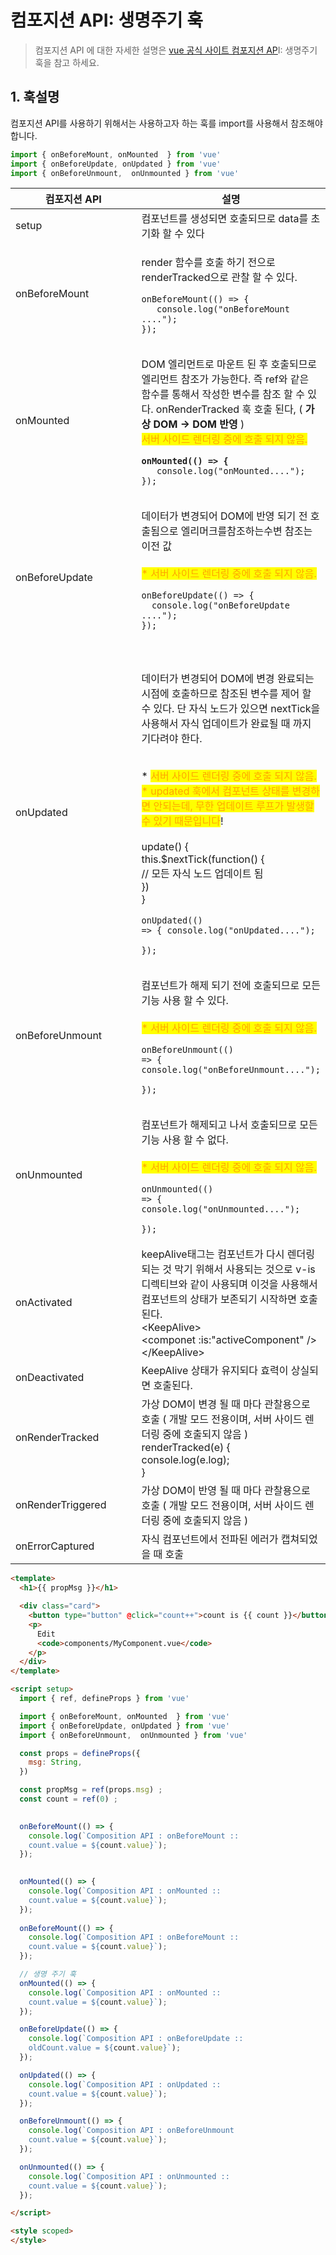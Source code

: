 # 컴포지션 API: 생명주기 훅

> 컴포지션 API 에 대한 자세한 설명은 [vue 공식 사이트 컴포지션 AP](https://ko.vuejs.org/api/composition-api-lifecycle.html)I: 생명주기 훅을 참고 하세요.

## 1. 훅설명

컴포지션 API를 사용하기 위해서는 사용하고자 하는 훅를 import를 사용해서 참조해야 합니다.

```javascript
import { onBeforeMount, onMounted  } from 'vue'
import { onBeforeUpdate, onUpdated } from 'vue'
import { onBeforeUnmount,  onUnmounted } from 'vue'
```

<table><thead><tr><th width="200">컴포지션 API </th><th>설명</th></tr></thead><tbody><tr><td>setup</td><td>컴포넌트를 생성되면 호출되므로 data를 초기화 할 수 있다</td></tr><tr><td>onBeforeMount</td><td><p>render 함수를 호출 하기 전으로 renderTracked으로 관찰 할 수 있다.</p><pre class="language-javascript"><code class="lang-javascript">onBeforeMount(() => {
   console.log("onBeforeMount ....");   
});
</code></pre></td></tr><tr><td>onMounted</td><td><p>DOM 엘리먼트로 마운트 된 후 호출되므로 엘리먼트 참조가 가능한다. 즉 ref와 같은 함수를 통해서 작성한 변수를 참조 할 수 있다. onRenderTracked 훅 호출 된다, ( <strong>가상 DOM -> DOM 반영</strong> )<br><mark style="color:orange;">서버 사이드 렌더링 중에 호출 되지 않음.</mark></p><pre class="language-javascript"><code class="lang-javascript"><strong>onMounted(() => {
</strong>   console.log("onMounted....");   
});
</code></pre></td></tr><tr><td>onBeforeUpdate</td><td><p>데이터가 변경되어 DOM에 반영 되기 전 호출됨으로 엘리머크를참조하는수변 참조는 이전 값<br><br><mark style="color:orange;">* 서버 사이드 렌더링 중에 호출 되지 않음.</mark></p><pre class="language-javascript"><code class="lang-javascript">onBeforeUpdate(() => {
  console.log("onBeforeUpdate ....");   
});

</code></pre></td></tr><tr><td>onUpdated</td><td><p>데이터가 변경되어 DOM에 변경 완료되는 시점에 호출하므로 참조된 변수를 제어 할 수 있다. 단 자식 노드가 있으면 nextTick을 사용해서 자식 업데이트가 완료될 때 까지 기다려야 한다.</p><p><br>* <mark style="color:orange;">서버 사이드 렌더링 중에 호출 되지 않음.</mark><br><mark style="color:orange;">* updated 훅에서 컴포넌트 상태를 변경하면 안되는데, 무한 업데이트 루프가 발생할 수 있기 때문입니다</mark>!<br><br>update() {<br>   this.$nextTick(function() {<br>     // 모든 자식 노드 업데이트 됨<br>    })<br>}</p><pre class="language-javascript"><code class="lang-javascript">onUpdated(() => {
  console.log("onUpdated....");   
});
</code></pre></td></tr><tr><td>onBeforeUnmount</td><td><p>컴포넌트가 해제 되기 전에 호출되므로 모든 기능 사용 할 수 있다.<br><br><mark style="color:orange;">* 서버 사이드 렌더링 중에 호출 되지 않음.</mark></p><pre class="language-javascript"><code class="lang-javascript">onBeforeUnmount(() => {
  console.log("onBeforeUnmount....");   
});
</code></pre></td></tr><tr><td>onUnmounted</td><td><p>컴포넌트가 해제되고 나서 호출되므로 모든 기능 사용 할 수 없다.<br><br><mark style="color:orange;">* 서버 사이드 렌더링 중에 호출 되지 않음.</mark></p><pre class="language-javascript"><code class="lang-javascript">onUnmounted(() => {
  console.log("onUnmounted....");   
});
</code></pre></td></tr><tr><td>onActivated</td><td>keepAlive태그는 컴포넌트가 다시 렌더링되는 것 막기 위해서 사용되는 것으로 v-is 디렉티브와 같이 사용되며 이것을 사용해서 컴포넌트의 상태가 보존되기 시작하면 호출된다.<br>&#x3C;KeepAlive><br>  &#x3C;componet :is:"activeComponent" /><br>&#x3C;/KeepAlive></td></tr><tr><td>onDeactivated</td><td>KeepAlive 상태가 유지되다 효력이 상실되면 호출된다.</td></tr><tr><td>onRenderTracked</td><td>가상 DOM이 변경 될 때 마다 관찰용으로 호출 ( 개발 모드 전용이며, 서버 사이드 렌더링 중에 호출되지 않음 )<br>renderTracked(e) {<br>  console.log(e.log);<br>}</td></tr><tr><td>onRenderTriggered</td><td>가상 DOM이 반영 될 때 마다 관찰용으로 호출 ( 개발 모드 전용이며, 서버 사이드 렌더링 중에 호출되지 않음 )</td></tr><tr><td>onErrorCaptured</td><td>자식 컴포넌트에서 전파된 에러가 캡쳐되었을 때 호출</td></tr></tbody></table>

```html
<template>
  <h1>{{ propMsg }}</h1>

  <div class="card">
    <button type="button" @click="count++">count is {{ count }}</button>   
    <p>
      Edit
      <code>components/MyComponent.vue</code> 
    </p>
  </div>
</template>

<script setup>
  import { ref, defineProps } from 'vue'             

  import { onBeforeMount, onMounted  } from 'vue'
  import { onBeforeUpdate, onUpdated } from 'vue'
  import { onBeforeUnmount,  onUnmounted } from 'vue'

  const props = defineProps({                        
    msg: String,
  })

  const propMsg = ref(props.msg) ;                    
  const count = ref(0) ;
  

  onBeforeMount(() => {
    console.log(`Composition API : onBeforeMount ::
    count.value = ${count.value}`);   
  });

  
  onMounted(() => {
    console.log(`Composition API : onMounted ::  
    count.value = ${count.value}`); 
  });
  
  onBeforeMount(() => {
    console.log(`Composition API : onBeforeMount ::
    count.value = ${count.value}`);   
  });

  // 생명 주기 훅
  onMounted(() => {
    console.log(`Composition API : onMounted ::  
    count.value = ${count.value}`); 
  });

  onBeforeUpdate(() => {    
    console.log(`Composition API : onBeforeUpdate ::
    oldCount.value = ${count.value}`);  
  });

  onUpdated(() => {
    console.log(`Composition API : onUpdated ::
    count.value = ${count.value}`);  
  });

  onBeforeUnmount(() => {
    console.log(`Composition API : onBeforeUnmount
    count.value = ${count.value}`); 
  });

  onUnmounted(() => {
    console.log(`Composition API : onUnmounted ::
    count.value = ${count.value}`);   
  }); 

</script>

<style scoped> 
</style>
```
